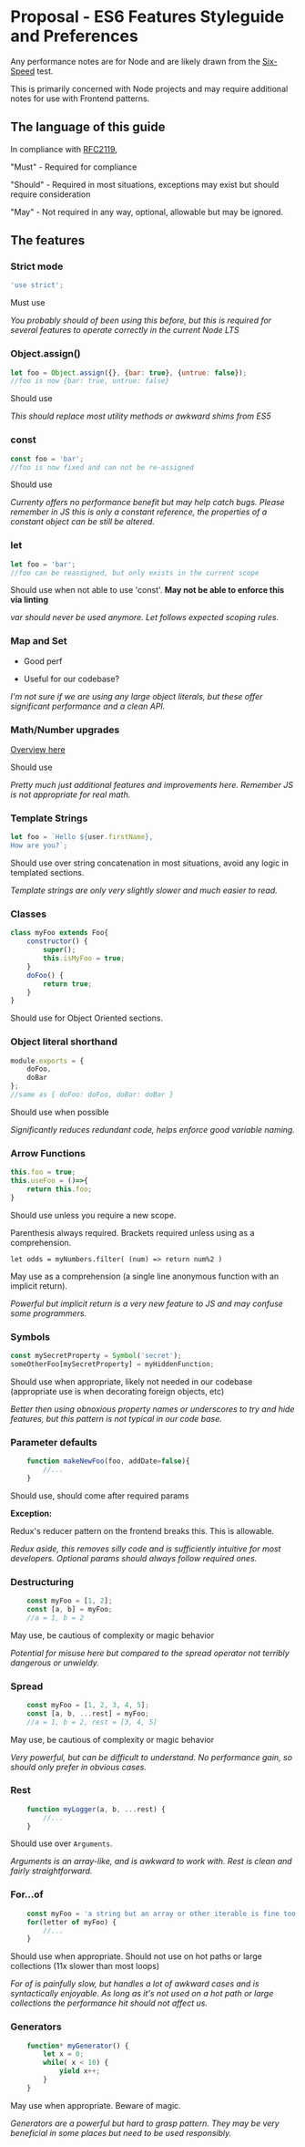 # Proposal - ES6 Features Styleguide and Preferences
Any performance notes are for Node and are likely drawn from the [Six-Speed](https://kpdecker.github.io/six-speed/) test.

This is primarily concerned with Node projects and may require additional notes for use with Frontend patterns.

## The language of this guide
In compliance with [RFC2119](https://tools.ietf.org/html/rfc2119),

"Must" - Required for compliance

"Should" - Required in most situations, exceptions may exist but should require consideration

"May" - Not required in any way, optional, allowable but may be ignored.

## The features

### Strict mode

```javascript
'use strict';
```

Must use

_You probably should of been using this before, but this is required for several features to operate correctly in the current Node LTS_

### Object.assign()
```javascript
let foo = Object.assign({}, {bar: true}, {untrue: false});
//foo is now {bar: true, untrue: false}
```

Should use

_This should replace most utility methods or awkward shims from ES5_

### const
```javascript
const foo = 'bar';
//foo is now fixed and can not be re-assigned
```
Should use

_Currenty offers no performance benefit but may help catch bugs. Please remember in JS this is only a constant reference, the properties of a constant object can be still be altered._

### let
```javascript
let foo = 'bar';
//foo can be reassigned, but only exists in the current scope
```
Should use when not able to use 'const'. __May not be able to enforce this via linting__

_var should never be used anymore. Let follows expected scoping rules._

### Map and Set

+ Good perf
- Useful for our codebase?

_I'm not sure if we are using any large object literals, but these offer significant performance and a clean API._

### Math/Number upgrades
[Overview here](http://www.2ality.com/2015/04/numbers-math-es6.html)

Should use

_Pretty much just additional features and improvements here. Remember JS is not appropriate for real math._

### Template Strings
```javascript
let foo = `Hello ${user.firstName},
How are you?`;
```

Should use over string concatenation in most situations, avoid any logic in templated sections.

_Template strings are only very slightly slower and much easier to read._
### Classes
```javascript
class myFoo extends Foo{
    constructor() {
        super();
        this.isMyFoo = true;
    }
    doFoo() {
        return true;
    }
}
```

Should use for Object Oriented sections.

### Object literal shorthand
```javascript
module.exports = {
    doFoo,
    doBar
};
//same as { doFoo: doFoo, doBar: doBar }
```

Should use when possible

_Significantly reduces redundant code, helps enforce good variable naming._

### Arrow Functions
```javascript
this.foo = true;
this.useFoo = ()=>{
    return this.foo;
}
```

Should use unless you require a new scope.

Parenthesis always required. Brackets required unless using as a comprehension.

```
let odds = myNumbers.filter( (num) => return num%2 )
```

May use as a comprehension (a single line anonymous function with an implicit return).

_Powerful but implicit return is a very new feature to JS and may confuse some programmers._

### Symbols
```javascript
const mySecretProperty = Symbol('secret');
someOtherFoo[mySecretProperty] = myHiddenFunction;
```

Should use when appropriate, likely not needed in our codebase (appropriate use is when decorating foreign objects, etc)

_Better then using obnoxious property names or underscores to try and hide features, but this pattern is not typical in our code base._
### Parameter defaults
```javascript
    function makeNewFoo(foo, addDate=false){
        //...
    }
```

Should use, should come after required params

__Exception:__

Redux's reducer pattern on the frontend breaks this. This is allowable.

_Redux aside, this removes silly code and is sufficiently intuitive for most developers. Optional params should always follow required ones._
### Destructuring
```javascript
    const myFoo = [1, 2];
    const [a, b] = myFoo;
    //a = 1, b = 2
```
May use, be cautious of complexity or magic behavior

_Potential for misuse here but compared to the spread operator not terribly dangerous or unwieldy._

### Spread
```javascript
    const myFoo = [1, 2, 3, 4, 5];
    const [a, b, ...rest] = myFoo;
    //a = 1, b = 2, rest = [3, 4, 5]
```

May use, be cautious of complexity or magic behavior

_Very powerful, but can be difficult to understand. No performance gain, so should only prefer in obvious cases._

### Rest
```javascript
    function myLogger(a, b, ...rest) {
        //...
    }
```
Should use over `Arguments`.

_Arguments is an array-like, and is awkward to work with. Rest is clean and fairly straightforward._

### For...of
```javascript
    const myFoo = 'a string but an array or other iterable is fine too';
    for(letter of myFoo) {
        //...
    }
```
Should use when appropriate. Should not use on hot paths or large collections (11x slower than most loops)

_For of is painfully slow, but handles a lot of awkward cases and is syntactically enjoyable. As long as it's not used on a hot path or large collections the performance hit should not affect us._

### Generators
```javascript
    function* myGenerator() {
        let x = 0;
        while( x < 10) {
            yield x++;
        }
    }
```

May use when appropriate. Beware of magic.

_Generators are a powerful but hard to grasp pattern. They may be very beneficial in some places but need to be used responsibly._
